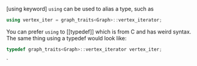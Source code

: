 [using keyword] `using` can be used to alias a type, such as 

```c++
using vertex_iter = graph_traits<Graph>::vertex_iterator;
``` 

You can prefer `using` to [[typedef]] which is from C and has weird syntax. The same thing using a typedef would look like: 

```c++
typedef graph_traits<Graph>::vertex_iterator vertex_iter;
```



`